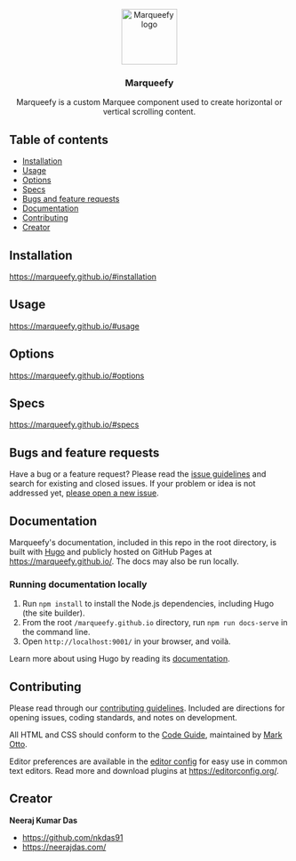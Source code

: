 <p align="center">
  <a href="https://marqueefy.github.io/">
    <img src="https://marqueefy.github.io/assets/images/MarqueefyLogo.svg" alt="Marqueefy logo" width="100" height="100">
  </a>
</p>

<h3 align="center">Marqueefy</h3>

<p align="center">
  Marqueefy is a custom Marquee component used to create horizontal or vertical scrolling content.
</p>

## Table of contents

- [Installation](#installation)
- [Usage](#usage)
- [Options](#options)
- [Specs](#specs)
- [Bugs and feature requests](#bugs-and-feature-requests)
- [Documentation](#documentation)
- [Contributing](#contributing)
- [Creator](#creator)

## Installation
https://marqueefy.github.io/#installation

## Usage
https://marqueefy.github.io/#usage

## Options
https://marqueefy.github.io/#options

## Specs
https://marqueefy.github.io/#specs

## Bugs and feature requests
Have a bug or a feature request? Please read the [issue guidelines](https://github.com/marqueefy/marqueefy.github.io/blob/main/.github/CONTRIBUTING.md#using-the-issue-tracker) 
and search for existing and closed issues. If your problem or idea is not addressed yet, [please open a new issue](https://github.com/marqueefy/marqueefy.github.io/issues/new).

## Documentation
Marqueefy's documentation, included in this repo in the root directory, is built with [Hugo](https://gohugo.io/) and 
publicly hosted on GitHub Pages at <https://marqueefy.github.io/>. The docs may also be run locally.

### Running documentation locally
1. Run `npm install` to install the Node.js dependencies, including Hugo (the site builder).
2. From the root `/marqueefy.github.io` directory, run `npm run docs-serve` in the command line.
3. Open `http://localhost:9001/` in your browser, and voilà.

Learn more about using Hugo by reading its [documentation](https://gohugo.io/documentation/).

## Contributing
Please read through our [contributing guidelines](https://github.com/marqueefy/marqueefy.github.io/blob/main/.github/CONTRIBUTING.md). 
Included are directions for opening issues, coding standards, and notes on development.

All HTML and CSS should conform to the [Code Guide](https://github.com/mdo/code-guide), maintained by [Mark Otto](https://github.com/mdo).

Editor preferences are available in the [editor config](https://github.com/marqueefy/marqueefy.github.io/blob/main/.editorconfig) 
for easy use in common text editors. Read more and download plugins at <https://editorconfig.org/>.

## Creator

**Neeraj Kumar Das** 

- <https://github.com/nkdas91>
- <https://neerajdas.com/>
